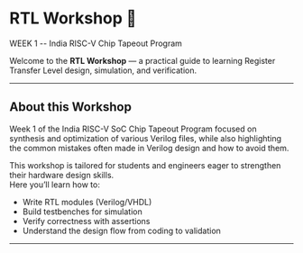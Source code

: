 # RTL Workshop 🔧
WEEK 1 -- India RISC-V Chip Tapeout Program

Welcome to the **RTL Workshop** — a practical guide to learning Register Transfer Level design, simulation, and verification.  

---

## About this Workshop
Week 1 of the India RISC-V SoC Chip Tapeout Program focused on synthesis and optimization of various Verilog files, while also highlighting the common mistakes often made in Verilog design and how to avoid them.

This workshop is tailored for students and engineers eager to strengthen their hardware design skills.  
Here you’ll learn how to:  
- Write RTL modules (Verilog/VHDL)  
- Build testbenches for simulation  
- Verify correctness with assertions  
- Understand the design flow from coding to validation  


---
